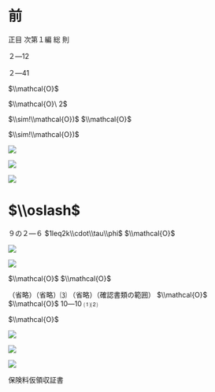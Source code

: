 # 前

正目 次第１編 総 則

２―12

２―41

$\\mathcal{O}$

$\\mathcal{O}\ 2$

$\\sim!\\mathcal{O})$ $\\mathcal{O}$

$\\sim!\\mathcal{O})$

![](https://www.nta.go.jp/tmp/dfce5f5f-fadb-4dcd-b033-b00f1d658810/images/fca4c62f0e81e74bc1d82edbd9e597e51cf7f427570c6b92ada4c1bf6d0bd2d8.jpg)

![](https://www.nta.go.jp/tmp/dfce5f5f-fadb-4dcd-b033-b00f1d658810/images/2467234da01783731abaf878e21bd77d417bf7c28a127264a173fe85c2cb50ed.jpg)

![](https://www.nta.go.jp/tmp/dfce5f5f-fadb-4dcd-b033-b00f1d658810/images/281e7dda82014aaa82b1616500a6417fb340a0438e2d5d86e6c670589dfb1939.jpg)

# $\\oslash$

９の２―６ $1leq2k\\cdot\\tau\\phi$ $\\mathcal{O}$

![](https://www.nta.go.jp/tmp/dfce5f5f-fadb-4dcd-b033-b00f1d658810/images/38fae86dd64b3feecab1ede4c920bc887c8851f53f2a1365c011517e83bebc91.jpg)

![](https://www.nta.go.jp/tmp/dfce5f5f-fadb-4dcd-b033-b00f1d658810/images/0da13151564ef97c4f67fec77326545862478d52edffb56836be0a0232df5240.jpg)

$\\mathcal{O}$ $\\mathcal{O}$

（省略）（省略）⑶ （省略）（確認書類の範囲） $\\mathcal{O}$ $\\mathcal{O}$ 10―10 ⑴⑵

$\\mathcal{O}$

![](https://www.nta.go.jp/tmp/dfce5f5f-fadb-4dcd-b033-b00f1d658810/images/0f7ee063ee6a5e49a7e958ad7e55fc261262a327a554c101fa74038f4b3b02fe.jpg)

![](https://www.nta.go.jp/tmp/dfce5f5f-fadb-4dcd-b033-b00f1d658810/images/72f01f4c865be5f568bc26e70f64b0c052d8741f58c4af3547ad15a337c0bf13.jpg)

![](https://www.nta.go.jp/tmp/dfce5f5f-fadb-4dcd-b033-b00f1d658810/images/fa88f53b1484b109158d452bea1080c7880054dbaa1d771a03a6bc5a270eb869.jpg)

保険料仮領収証書